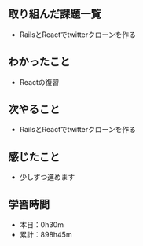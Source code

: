 ## 取り組んだ課題一覧
- RailsとReactでtwitterクローンを作る
## わかったこと
- Reactの復習
## 次やること
- RailsとReactでtwitterクローンを作る
## 感じたこと
- 少しずつ進めます
## 学習時間
- 本日：0h30m
- 累計：898h45m
